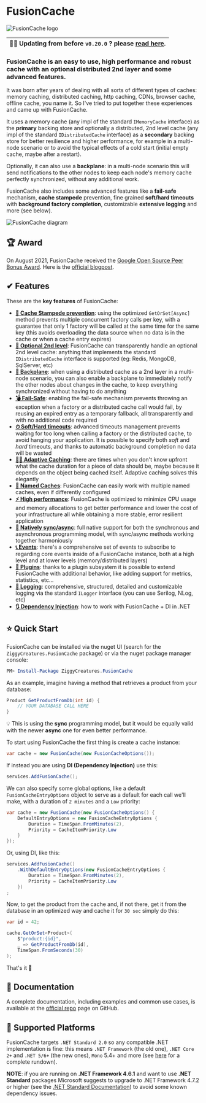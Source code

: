 ﻿# FusionCache

![FusionCache logo](https://raw.githubusercontent.com/ZiggyCreatures/FusionCache/main/docs/logo-256x256.png)

| 🙋‍♂️ Updating from before `v0.20.0` ? please [read here](https://github.com/ZiggyCreatures/FusionCache/blob/main/docs/Update_v0_20_0.md). |
|:-------|

### FusionCache is an easy to use, high performance and robust cache with an optional distributed 2nd layer and some advanced features.

It was born after years of dealing with all sorts of different types of caches: memory caching, distributed caching, http caching, CDNs, browser cache, offline cache, you name it. So I've tried to put together these experiences and came up with FusionCache.

It uses a memory cache (any impl of the standard `IMemoryCache` interface) as the **primary** backing store and optionally a distributed, 2nd level cache (any impl of the standard `IDistributedCache` interface) as a **secondary** backing store for better resilience and higher performance, for example in a multi-node scenario or to avoid the typical effects of a cold start (initial empty cache, maybe after a restart).

Optionally, it can also use a **backplane**: in a multi-node scenario this will send notifications to the other nodes to keep each node's memory cache perfectly synchronized, without any additional work.

FusionCache also includes some advanced features like a **fail-safe** mechanism, **cache stampede** prevention, fine grained **soft/hard timeouts** with **background factory completion**, customizable **extensive logging** and more (see below).

![FusionCache diagram](https://raw.githubusercontent.com/ZiggyCreatures/FusionCache/main/docs/images/diagram.png)

## :trophy: Award
On August 2021, FusionCache received the [Google Open Source Peer Bonus Award](https://twitter.com/jodydonetti/status/1422550932433350666). Here is the [official blogpost](https://opensource.googleblog.com/2021/09/announcing-latest-open-source-peer-bonus-winners.html).


## ✔ Features
These are the **key features** of FusionCache:

- [**🚀 Cache Stampede prevention**](https://github.com/ZiggyCreatures/FusionCache/blob/main/docs/CacheStampede.md): using the optimized `GetOrSet[Async]` method prevents multiple concurrent factory calls per key, with a guarantee that only 1 factory will be called at the same time for the same key (this avoids overloading the data source when no data is in the cache or when a cache entry expires)
- [**🔀 Optional 2nd level**](https://github.com/ZiggyCreatures/FusionCache/blob/main/docs/CacheLevels.md): FusionCache can transparently handle an optional 2nd level cache: anything that implements the standard `IDistributedCache` interface is supported (eg: Redis, MongoDB, SqlServer, etc)
- [**📢 Backplane**](https://github.com/ZiggyCreatures/FusionCache/blob/main/docs/Backplane.md): when using a distributed cache as a 2nd layer in a multi-node scenario, you can also enable a backplane to immediately notify the other nodes about changes in the cache, to keep everything synchronized without having to do anything
- [**💣 Fail-Safe**](https://github.com/ZiggyCreatures/FusionCache/blob/main/docs/FailSafe.md): enabling the fail-safe mechanism prevents throwing an exception when a factory or a distributed cache call would fail, by reusing an expired entry as a temporary fallback, all transparently and with no additional code required
- [**⏱ Soft/Hard timeouts**](https://github.com/ZiggyCreatures/FusionCache/blob/main/docs/Timeouts.md): advanced timeouts management prevents waiting for too long when calling a factory or the distributed cache, to avoid hanging your application. It is possible to specify both *soft* and *hard* timeouts, and thanks to automatic background completion no data will be wasted
- [**🧙‍♂️ Adaptive Caching**](https://github.com/ZiggyCreatures/FusionCache/blob/main/docs/AdaptiveCaching.md): there are times when you don't know upfront what the cache duration for a piece of data should be, maybe because it depends on the object being cached itself. Adaptive caching solves this elegantly
- [**📛 Named Caches**](https://github.com/ZiggyCreatures/FusionCache/blob/main/docs/NamedCaches.md): FusionCache can easily work with multiple named caches, even if differently configured
- [**⚡ High performance**](https://github.com/ZiggyCreatures/FusionCache/blob/main/docs/StepByStep.md): FusionCache is optimized to minimize CPU usage and memory allocations to get better performance and lower the cost of your infrastructure all while obtaining a more stable, error resilient application
- [**💫 Natively sync/async**](https://github.com/ZiggyCreatures/FusionCache/blob/main/docs/CoreMethods.md): full native support for both the synchronous and asynchronous programming model, with sync/async methods working together harmoniously
- [**📞 Events**](https://github.com/ZiggyCreatures/FusionCache/blob/main/docs/Events.md): there's a comprehensive set of events to subscribe to regarding core events inside of a FusionCache instance, both at a high level and at lower levels (memory/distributed layers)
- [**🧩 Plugins**](https://github.com/ZiggyCreatures/FusionCache/blob/main/docs/Plugins.md): thanks to a plugin subsystem it is possible to extend FusionCache with additional behavior, like adding support for metrics, statistics, etc...
- [**📜 Logging**](https://github.com/ZiggyCreatures/FusionCache/blob/main/docs/Logging.md): comprehensive, structured, detailed and customizable logging via the standard `ILogger` interface (you can use Serilog, NLog, etc)
- [**🔃 Dependency Injection**](https://github.com/ZiggyCreatures/FusionCache/blob/main/docs/DependencyInjection.md): how to work with FusionCache + DI in .NET


## ⭐ Quick Start

FusionCache can be installed via the nuget UI (search for the `ZiggyCreatures.FusionCache` package) or via the nuget package manager console:

```PowerShell
PM> Install-Package ZiggyCreatures.FusionCache
```

As an example, imagine having a method that retrieves a product from your database:

```csharp
Product GetProductFromDb(int id) {
	// YOUR DATABASE CALL HERE
}
```

💡 This is using the **sync** programming model, but it would be equally valid with the newer **async** one for even better performance.

To start using FusionCache the first thing is create a cache instance:

```csharp
var cache = new FusionCache(new FusionCacheOptions());
```

If instead you are using **DI (Dependency Injection)** use this:

```csharp
services.AddFusionCache();
```

We can also specify some global options, like a default `FusionCacheEntryOptions` object to serve as a default for each call we'll make, with a duration of `2 minutes` and a `Low` priority:

```csharp
var cache = new FusionCache(new FusionCacheOptions() {
	DefaultEntryOptions = new FusionCacheEntryOptions {
		Duration = TimeSpan.FromMinutes(2),
		Priority = CacheItemPriority.Low
	}
});
```

Or, using DI, like this:

```csharp
services.AddFusionCache()
	.WithDefaultEntryOptions(new FusionCacheEntryOptions {
		Duration = TimeSpan.FromMinutes(2),
		Priority = CacheItemPriority.Low
	})
;
```

Now, to get the product from the cache and, if not there, get it from the database in an optimized way and cache it for `30 sec` simply do this:

```csharp
var id = 42;

cache.GetOrSet<Product>(
	$"product:{id}",
	_ => GetProductFromDb(id),
	TimeSpan.FromSeconds(30)
);
```

That's it 🎉


## 📖 Documentation

A complete documentation, including examples and common use cases, is available at the [official repo](https://github.com/ZiggyCreatures/FusionCache) page on GitHub.


## 🧰 Supported Platforms

FusionCache targets `.NET Standard 2.0` so any compatible .NET implementation is fine: this means `.NET Framework` (the old one), `.NET Core 2+` and `.NET 5/6+` (the new ones), `Mono` 5.4+ and more (see [here](https://docs.microsoft.com/en-us/dotnet/standard/net-standard#net-implementation-support) for a complete rundown).

**NOTE**: if you are running on **.NET Framework 4.6.1** and want to use **.NET Standard** packages Microsoft suggests to upgrade to .NET Framework 4.7.2 or higher (see the [.NET Standard Documentation](https://docs.microsoft.com/en-us/dotnet/standard/net-standard#net-implementation-support)) to avoid some known dependency issues.